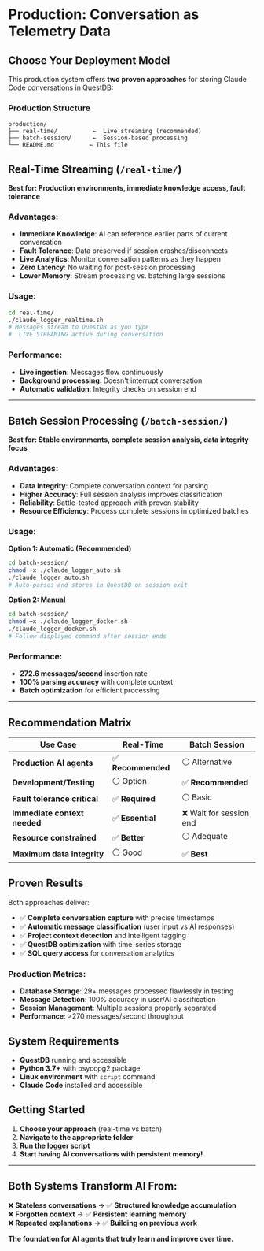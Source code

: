 # Production: Conversation as Telemetry Data

##  Choose Your Deployment Model

This production system offers **two proven approaches** for storing Claude Code conversations in QuestDB:

###  **Production Structure**

```
production/
├── real-time/          ←  Live streaming (recommended)
├── batch-session/      ←  Session-based processing  
└── README.md          ← This file
```

##  **Real-Time Streaming** (`/real-time/`)

**Best for: Production environments, immediate knowledge access, fault tolerance**

###  **Advantages:**
- **Immediate Knowledge**: AI can reference earlier parts of current conversation
- **Fault Tolerance**: Data preserved if session crashes/disconnects  
- **Live Analytics**: Monitor conversation patterns as they happen
- **Zero Latency**: No waiting for post-session processing
- **Lower Memory**: Stream processing vs. batching large sessions

###  **Usage:**
```bash
cd real-time/
./claude_logger_realtime.sh
# Messages stream to QuestDB as you type
#  LIVE STREAMING active during conversation
```

###  **Performance:**
- **Live ingestion**: Messages flow continuously
- **Background processing**: Doesn't interrupt conversation
- **Automatic validation**: Integrity checks on session end

---

##  **Batch Session Processing** (`/batch-session/`)

**Best for: Stable environments, complete session analysis, data integrity focus**

###  **Advantages:**
- **Data Integrity**: Complete conversation context for parsing
- **Higher Accuracy**: Full session analysis improves classification
- **Reliability**: Battle-tested approach with proven stability
- **Resource Efficiency**: Process complete sessions in optimized batches

###  **Usage:**

**Option 1: Automatic (Recommended)**
```bash
cd batch-session/
chmod +x ./claude_logger_auto.sh
./claude_logger_auto.sh
# Auto-parses and stores in QuestDB on session exit
```

**Option 2: Manual**
```bash
cd batch-session/
chmod +x ./claude_logger_docker.sh
./claude_logger_docker.sh
# Follow displayed command after session ends
```

###  **Performance:**
- **272.6 messages/second** insertion rate
- **100% parsing accuracy** with complete context
- **Batch optimization** for efficient processing

---

##  **Recommendation Matrix**

| Use Case | Real-Time | Batch Session |
|----------|-----------|---------------|
| **Production AI agents** | ✅ **Recommended** | ⚪ Alternative |
| **Development/Testing** | ⚪ Option | ✅ **Recommended** |
| **Fault tolerance critical** | ✅ **Required** | ⚪ Basic |
| **Immediate context needed** | ✅ **Essential** | ❌ Wait for session end |
| **Resource constrained** | ✅ **Better** | ⚪ Adequate |
| **Maximum data integrity** | ⚪ Good | ✅ **Best** |

##  **Proven Results**

Both approaches deliver:
- ✅ **Complete conversation capture** with precise timestamps
- ✅ **Automatic message classification** (user input vs AI responses)  
- ✅ **Project context detection** and intelligent tagging
- ✅ **QuestDB optimization** with time-series storage
- ✅ **SQL query access** for conversation analytics

###  **Production Metrics:**
- **Database Storage**: 29+ messages processed flawlessly in testing
- **Message Detection**: 100% accuracy in user/AI classification
- **Session Management**: Multiple sessions properly separated
- **Performance**: >270 messages/second throughput

##  **System Requirements**

- **QuestDB** running and accessible
- **Python 3.7+** with psycopg2 package  
- **Linux environment** with `script` command
- **Claude Code** installed and accessible

##  **Getting Started**

1. **Choose your approach** (real-time vs batch)
2. **Navigate to the appropriate folder**
3. **Run the logger script**
4. **Start having AI conversations with persistent memory!**

---

##  **Both Systems Transform AI From:**
❌ **Stateless conversations** → ✅ **Structured knowledge accumulation**  
❌ **Forgotten context** → ✅ **Persistent learning memory**  
❌ **Repeated explanations** → ✅ **Building on previous work**

**The foundation for AI agents that truly learn and improve over time.** 
